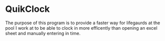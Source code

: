 # QuikClock
The purpose of this program is to provide a faster way for lifegaurds
at the pool I work at to be able to clock in more efficently than
opening an excel sheet and manually entering in time.
